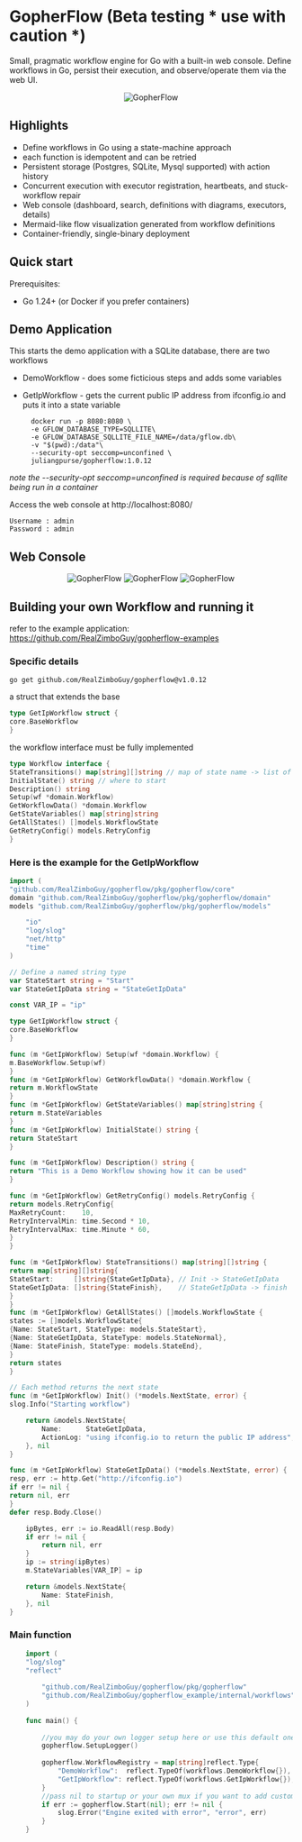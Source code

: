 # GopherFlow (Beta testing * **use with caution** *)

Small, pragmatic workflow engine for Go with a built-in web console. Define workflows in Go, persist their execution, and observe/operate them via the web UI.

<p align="center"><img src="logo_transparent.png" alt="GopherFlow" style="max-width:300px;"></p>

## Highlights

- Define workflows in Go using a state-machine approach
- each function is idempotent and can be retried
- Persistent storage (Postgres, SQLite, Mysql supported) with action history
- Concurrent execution with executor registration, heartbeats, and stuck-workflow repair
- Web console (dashboard, search, definitions with diagrams, executors, details)
- Mermaid-like flow visualization generated from workflow definitions
- Container-friendly, single-binary deployment

## Quick start

Prerequisites:
- Go 1.24+ (or Docker if you prefer containers)

## Demo Application
This starts the demo application with a SQLite database, there are two workflows

* DemoWorkflow - does some ficticious steps and adds some variables
* GetIpWorkflow - gets the current public IP address from ifconfig.io and puts it into a state variable

        docker run -p 8080:8080 \
        -e GFLOW_DATABASE_TYPE=SQLLITE\
        -e GFLOW_DATABASE_SQLLITE_FILE_NAME=/data/gflow.db\
        -v "$(pwd):/data"\
        --security-opt seccomp=unconfined \
        juliangpurse/gopherflow:1.0.12

*note the --security-opt seccomp=unconfined  is required because of sqllite being run in a container*

Access the web console at http://localhost:8080/

    Username : admin
    Password : admin

## Web Console

<p align="center">
<img src="screenshots/dashboard_view.png" alt="GopherFlow" style="max-width:300px;">
<img src="screenshots/workflow_view.png" alt="GopherFlow" style="max-width:300px;">
<img src="screenshots/definition.png" alt="GopherFlow" style="max-width:300px;">
</p>


## Building your own Workflow and running it

refer to the example application:  https://github.com/RealZimboGuy/gopherflow-examples

### Specific details

    go get github.com/RealZimboGuy/gopherflow@v1.0.12

a struct that extends the base 
```go
type GetIpWorkflow struct {
core.BaseWorkflow
}
```
the workflow interface must be fully implemented

```go
type Workflow interface {
StateTransitions() map[string][]string // map of state name -> list of next state names
InitialState() string // where to start
Description() string
Setup(wf *domain.Workflow)
GetWorkflowData() *domain.Workflow
GetStateVariables() map[string]string
GetAllStates() []models.WorkflowState 
GetRetryConfig() models.RetryConfig
}

```
### Here is the example for the GetIpWorkflow

```go
import (
"github.com/RealZimboGuy/gopherflow/pkg/gopherflow/core"
domain "github.com/RealZimboGuy/gopherflow/pkg/gopherflow/domain"
models "github.com/RealZimboGuy/gopherflow/pkg/gopherflow/models"

	"io"
	"log/slog"
	"net/http"
	"time"
)

// Define a named string type
var StateStart string = "Start"
var StateGetIpData string = "StateGetIpData"

const VAR_IP = "ip"

type GetIpWorkflow struct {
core.BaseWorkflow
}

func (m *GetIpWorkflow) Setup(wf *domain.Workflow) {
m.BaseWorkflow.Setup(wf)
}
func (m *GetIpWorkflow) GetWorkflowData() *domain.Workflow {
return m.WorkflowState
}
func (m *GetIpWorkflow) GetStateVariables() map[string]string {
return m.StateVariables
}
func (m *GetIpWorkflow) InitialState() string {
return StateStart
}

func (m *GetIpWorkflow) Description() string {
return "This is a Demo Workflow showing how it can be used"
}

func (m *GetIpWorkflow) GetRetryConfig() models.RetryConfig {
return models.RetryConfig{
MaxRetryCount:    10,
RetryIntervalMin: time.Second * 10,
RetryIntervalMax: time.Minute * 60,
}
}

func (m *GetIpWorkflow) StateTransitions() map[string][]string {
return map[string][]string{
StateStart:     []string{StateGetIpData}, // Init -> StateGetIpData
StateGetIpData: []string{StateFinish},    // StateGetIpData -> finish
}
}
func (m *GetIpWorkflow) GetAllStates() []models.WorkflowState {
states := []models.WorkflowState{
{Name: StateStart, StateType: models.StateStart},
{Name: StateGetIpData, StateType: models.StateNormal},
{Name: StateFinish, StateType: models.StateEnd},
}
return states
}

// Each method returns the next state
func (m *GetIpWorkflow) Init() (*models.NextState, error) {
slog.Info("Starting workflow")

	return &models.NextState{
		Name:      StateGetIpData,
		ActionLog: "using ifconfig.io to return the public IP address",
	}, nil
}

func (m *GetIpWorkflow) StateGetIpData() (*models.NextState, error) {
resp, err := http.Get("http://ifconfig.io")
if err != nil {
return nil, err
}
defer resp.Body.Close()

	ipBytes, err := io.ReadAll(resp.Body)
	if err != nil {
		return nil, err
	}
	ip := string(ipBytes)
	m.StateVariables[VAR_IP] = ip

	return &models.NextState{
		Name: StateFinish,
	}, nil
}
```

### Main function
```go
    import (
    "log/slog"
    "reflect"
    
        "github.com/RealZimboGuy/gopherflow/pkg/gopherflow"
        "github.com/RealZimboGuy/gopherflow_example/internal/workflows"
    )
    
    func main() {
    
        //you may do your own logger setup here or use this default one with slog
        gopherflow.SetupLogger()
    
        gopherflow.WorkflowRegistry = map[string]reflect.Type{
            "DemoWorkflow":  reflect.TypeOf(workflows.DemoWorkflow{}),
            "GetIpWorkflow": reflect.TypeOf(workflows.GetIpWorkflow{}),
        }
		//pass nil to startup or your own mux if you want to add custom controllers etc to the http server
        if err := gopherflow.Start(nil); err != nil {
            slog.Error("Engine exited with error", "error", err)
        }
    }
```
